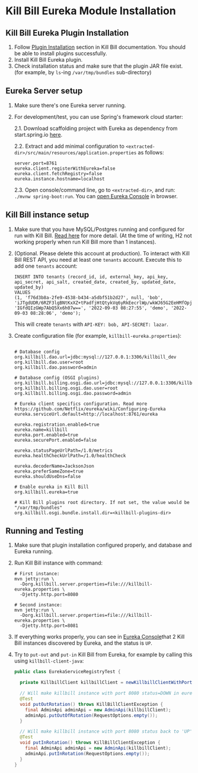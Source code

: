 # Kill Bill Eureka Module Installation

## Kill Bill Eureka Plugin Installation

1. Follow [Plugin Installation](https://docs.killbill.io/latest/plugin_installation.html) section in Kill Bill documentation. You should be able to install plugins successfully.
2. Install Kill Bill Eureka plugin. 
3. Check installation status and make sure that the plugin JAR file exist. (for example, by `ls`-ing `/var/tmp/bundles` sub-directory)


## Eureka Server setup

1. Make sure there's one Eureka server running.
2. For development/test, you can use Spring's framework cloud starter:
   
   2.1. Download scaffolding project with Eureka as dependency from start.spring.io 
        [here](https://start.spring.io/#!type=maven-project&language=java&platformVersion=2.7.3&packaging=jar&jvmVersion=11&groupId=com.example&artifactId=demo&name=demo&description=Demo%20project%20for%20Spring%20Boot&packageName=com.example.demo&dependencies=cloud-eureka-server). 
   
   2.2. Extract and add minimal configuration to `<extracted-dir>/src/main/resources/application.properties` as follows:
   ```
   server.port=8761
   eureka.client.registerWithEureka=false
   eureka.client.fetchRegistry=false
   eureka.instance.hostname=localhost
   ```

   2.3. Open console/command line, go to `<extracted-dir>`, and run: `./mvnw spring-boot:run`. You can [open Eureka 
        Console](http://localhost:8761/) in browser.


## Kill Bill instance setup

1. Make sure that you have MySQL/Postgres running and configured for run with Kill Bill. 
   [Read here](https://docs.killbill.io/latest/development.html#_configuring_the_database) for more detail. 
   (At the time of writing, H2 not working properly when run Kill Bill more than 1 instances).

2. (Optional. Please delete this account at production).
   To interact with Kill Bill REST API, you need at least one `tenants` account. Execute this to add one `tenants` account:
   ```roomsql
   INSERT INTO tenants (record_id, id, external_key, api_key, api_secret, api_salt, created_date, created_by, updated_date, updated_by) 
   VALUES 
   (1, 'f76d3b8a-2fe9-4538-b434-a5dbf51b2d27', null, 'bob', 'iJTgdUDR/6RZF3lgBNtKxXZ+tPadfjHtQtykVq6yRkEecrlWp/wkWJ65G2EeHMfOpjVQ9XfYKyGYy86tMFT5pw==', 'IGfdQIzGWp7AbQ5Xx6h07w==', '2022-09-03 08:27:55', 'demo', '2022-09-03 08:28:06', 'demo');
   ```
   This will create `tenants` with `API-KEY: bob, API-SECRET: lazar`.

3. Create configuration file (for example, `killbill-eureka.properties`):
   ```properties

   # Database config
   org.killbill.dao.url=jdbc:mysql://127.0.0.1:3306/killbill_dev
   org.killbill.dao.user=root
   org.killbill.dao.password=admin

   # Database config (OSGI plugins)
   org.killbill.billing.osgi.dao.url=jdbc:mysql://127.0.0.1:3306/killbill_osgi_dev
   org.killbill.billing.osgi.dao.user=root
   org.killbill.billing.osgi.dao.password=admin

   # Eureka client specifics configuration. Read more https://github.com/Netflix/eureka/wiki/Configuring-Eureka
   eureka.serviceUrl.default=http://localhost:8761/eureka

   eureka.registration.enabled=true
   eureka.name=killbill
   eureka.port.enabled=true
   eureka.securePort.enabled=false

   eureka.statusPageUrlPath=/1.0/metrics
   eureka.healthCheckUrlPath=/1.0/healthCheck

   eureka.decoderName=JacksonJson
   eureka.preferSameZone=true
   eureka.shouldUseDns=false

   # Enable eureka in Kill Bill
   org.killbill.eureka=true

   # Kill Bill plugins root directory. If not set, the value would be "/var/tmp/bundles"
   org.killbill.osgi.bundle.install.dir=<killbill-plugins-dir>
   ```


## Running and Testing

1. Make sure that plugin installation configured properly, and database and Eureka running.

2. Run Kill Bill instance with command:
   ```
   # First instance:
   mvn jetty:run \
     -Dorg.killbill.server.properties=file:///killbill-eureka.properties \
     -Djetty.http.port=8080
   
   # Second instance:
   mvn jetty:run \
     -Dorg.killbill.server.properties=file:///killbill-eureka.properties \
     -Djetty.http.port=8081
   ```
3. If everything works properly, you can see in [Eureka Console](http://localhost:8761)that 2 Kill Bill instances 
   discovered by Eureka, and the status is `UP`.

4. Try to `put-out` and `put-in` Kill Bill from Eureka, for example by calling this using `killbill-client-java`:
   ```java
   public class EurekaServiceRegistryTest {

     private KillbillClient killbillClient = newKillbillClientWithPort8080();

     // Will make killbill instance with port 8080 status=DOWN in eureka. See eureka console in browser
     @Test 
     void putOutRotation() throws KillBillClientException {
       final AdminApi adminApi = new AdminApi(killbillClient);
       adminApi.putOutOfRotation(RequestOptions.empty());
     }

     // Will make killbill instance with port 8080 status back to 'UP' in eureka
     @Test
     void putInRotation() throws KillBillClientException {
       final AdminApi adminApi = new AdminApi(killbillClient);
       adminApi.putInRotation(RequestOptions.empty());
     }
   }
   ```
